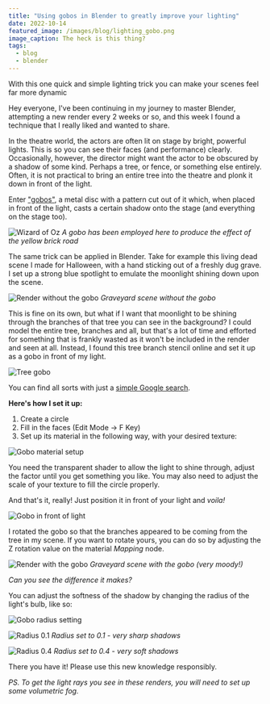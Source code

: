 ```yaml
---
title: "Using gobos in Blender to greatly improve your lighting"
date: 2022-10-14
featured_image: /images/blog/lighting_gobo.png
image_caption: The heck is this thing?
tags:
  - blog
  - blender
---
```


With this one quick and simple lighting trick you can make your scenes feel far more dynamic

Hey everyone, I've been continuing in my journey to master Blender, attempting a new render every 2 weeks or so, and this week I found a technique that I really liked and wanted to share.

In the theatre world, the actors are often lit on stage by bright, powerful lights. This is so you can see their faces (and performance) clearly. Occasionally, however, the director might want the actor to be obscured by a shadow of some kind. Perhaps a tree, or fence, or something else entirely. Often, it is not practical to bring an entire tree into the theatre and plonk it down in front of the light. 

Enter ["gobos"](https://en.wikipedia.org/wiki/Gobo_(lighting)), a metal disc with a pattern cut out of it which, when placed in front of the light, casts a certain shadow onto the stage (and everything on the stage too).

![Wizard of Oz](/images/blog/woz-gobo.jpg)
*A gobo has been employed here to produce the effect of the yellow brick road*

The same trick can be applied in Blender. Take for example this living dead scene I made for Halloween, with a hand sticking out of a freshly dug grave. I set up a strong blue spotlight to emulate the moonlight shining down upon the scene.

![Render without the gobo](/images/blog/gobo-example-1.png)
*Graveyard scene without the gobo*

This is fine on its own, but what if I want that moonlight to be shining through the branches of that tree you can see in the background? I could model the entire tree, branches and all, but that's a lot of time and efforted for something that is frankly wasted as it won't be included in the render and seen at all.
Instead, I found this tree branch stencil online and set it up as a gobo in front of my light.

![Tree gobo](/images/blog/gobo15.jpg)

You can find all sorts with just a [simple Google search](https://www.google.com/search?q=gobo+texture).

**Here's how I set it up:**

1. Create a circle
2. Fill in the faces (Edit Mode -> F Key)
3. Set up its material in the following way, with your desired texture:

![Gobo material setup](/images/blog/gobo-material.jpg)

You need the transparent shader to allow the light to shine through, adjust the factor until you get something you like.
You may also need to adjust the scale of your texture to fill the circle properly.

And that's it, really! Just position it in front of your light and _voila!_

![Gobo in front of light](/images/blog/gobo-setup.jpg)

I rotated the gobo so that the branches appeared to be coming from the tree in my scene. If you want to rotate yours, you can do so by adjusting the Z rotation value on the material _Mapping_ node.

![Render with the gobo](/images/blog/gobo-example-2.png)
*Graveyard scene with the gobo (very moody!)*

*Can you see the difference it makes?*

You can adjust the softness of the shadow by changing the radius of the light's bulb, like so:

![Gobo radius setting](/images/blog/gobo-radius.jpg)

![Radius 0.1](/images/blog/gobo-radius-01.png)
*Radius set to 0.1 - very sharp shadows*

![Radius 0.4](/images/blog/gobo-radius-04.png)
*Radius set to 0.4 - very soft shadows*

There you have it! Please use this new knowledge responsibly.

*PS. To get the light rays you see in these renders, you will need to set up some volumetric fog.*